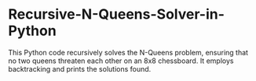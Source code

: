 # Recursive-N-Queens-Solver-in-Python
This Python code recursively solves the N-Queens problem, ensuring that no two queens threaten each other on an 8x8 chessboard. It employs backtracking and prints the solutions found.
